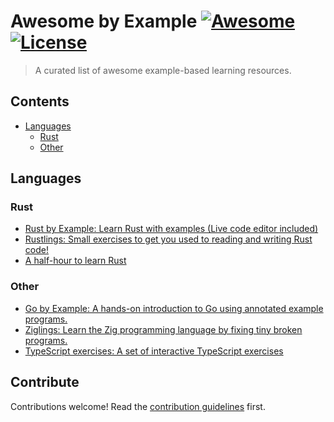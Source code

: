 # Awesome by Example [![Awesome](https://awesome.re/badge.svg)](https://awesome.re) [![License](https://img.shields.io/npm/l/generator-awesome-list.svg)](https://www.apache.org/licenses/LICENSE-2.0)

> A curated list of awesome example-based learning resources.

## Contents

- [Languages](#languages)
  - [Rust](#rust)
  - [Other](#other)

## Languages

### Rust

- [Rust by Example: Learn Rust with examples (Live code editor included)](https://github.com/rust-lang/rust-by-example)
- [Rustlings: Small exercises to get you used to reading and writing Rust code!](https://github.com/rust-lang/rustlings)
- [A half-hour to learn Rust](https://fasterthanli.me/articles/a-half-hour-to-learn-rust)

### Other

- [Go by Example: A hands-on introduction to Go using annotated example programs.](https://gobyexample.com/)
- [Ziglings: Learn the Zig programming language by fixing tiny broken programs.](https://github.com/ratfactor/ziglings)
- [TypeScript exercises: A set of interactive TypeScript exercises](https://github.com/typescript-exercises/typescript-exercises)

## Contribute

Contributions welcome! Read the [contribution guidelines](CONTRIBUTING.md) first.
